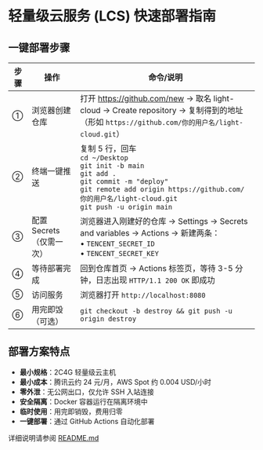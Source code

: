 # 轻量级云服务 (LCS) 快速部署指南

## 一键部署步骤

| 步骤 | 操作 | 命令/说明 |
|------|------|----------|
| ① | 浏览器创建仓库 | 打开 https://github.com/new → 取名 light-cloud → Create repository → 复制得到的地址（形如 `https://github.com/你的用户名/light-cloud.git`） |
| ② | 终端一键推送 | 复制 5 行，回车<br>`cd ~/Desktop`<br>`git init -b main`<br>`git add .`<br>`git commit -m "deploy"`<br>`git remote add origin https://github.com/你的用户名/light-cloud.git`<br>`git push -u origin main` |
| ③ | 配置 Secrets（仅需一次） | 浏览器进入刚建好的仓库 → Settings → Secrets and variables → Actions → 新建两条：<br>• `TENCENT_SECRET_ID`<br>• `TENCENT_SECRET_KEY` |
| ④ | 等待部署完成 | 回到仓库首页 → Actions 标签页，等待 3-5 分钟，日志出现 `HTTP/1.1 200 OK` 即成功 |
| ⑤ | 访问服务 | 浏览器打开 `http://localhost:8080` |
| ⑥ | 用完即毁（可选） | `git checkout -b destroy && git push -u origin destroy` |

## 部署方案特点

- **最小规格**：2C4G 轻量级云主机
- **最小成本**：腾讯云约 24 元/月，AWS Spot 约 0.004 USD/小时
- **零外泄**：无公网出口，仅允许 SSH 入站连接
- **安全隔离**：Docker 容器运行在隔离环境中
- **临时使用**：用完即销毁，费用归零
- **一键部署**：通过 GitHub Actions 自动化部署

详细说明请参阅 [README.md](README.md)
